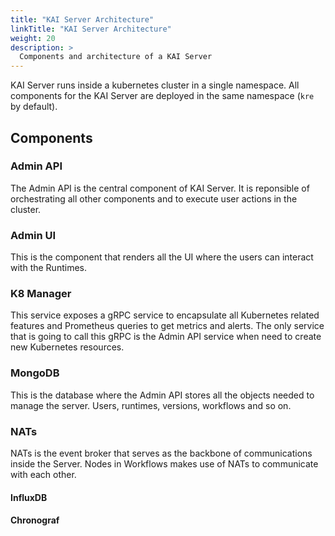 ```yaml
---
title: "KAI Server Architecture"
linkTitle: "KAI Server Architecture"
weight: 20
description: >
  Components and architecture of a KAI Server
---
```


KAI Server runs inside a kubernetes cluster in a single namespace. All components for the KAI Server are deployed in the same namespace (`kre` by default).

## Components

### Admin API

The Admin API is the central component of KAI Server. It is reponsible of orchestrating all other components and to execute user actions in the cluster.

### Admin UI

This is the component that renders all the UI where the users can interact with the Runtimes.

### K8 Manager

This service exposes a gRPC service to encapsulate all Kubernetes related features and Prometheus queries to get metrics and alerts. The only service that is going to call this gRPC is the Admin API service when need to create new Kubernetes resources.

### MongoDB

This is the database where the Admin API stores all the objects needed to manage the server. Users, runtimes, versions, workflows and so on.

### NATs

NATs is the event broker that serves as the backbone of communications inside the Server. Nodes in Workflows makes use of NATs to communicate with each other.

#### InfluxDB



#### Chronograf

